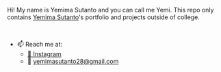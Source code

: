 <div align="center">
<!-- <img src="https://i.ibb.co/yPQYwCt/vektor-icon.png" width="90px" height="90px"> -->
</div>

  Hi! My name is Yemima Sutanto and you can call me Yemi. This repo only contains [Yemima Sutanto](https://www.github.com/yemimasutanto)'s portfolio and projects outside of college.


<br>

- 📫 Reach me at:
  - [📸 Instagram](https://instagram.com/yemimasutanto)
  - 📧 yemimasutanto28@gmail.com
